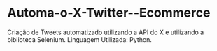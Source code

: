 # Automa-o-X-Twitter--Ecommerce
Criação de Tweets automatizado utilizando a API do X e utilizando a biblioteca Selenium. Linguagem Utilizada: Python.
